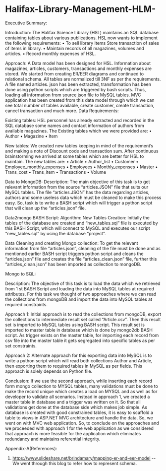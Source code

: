 # Halifax-Library-Management-HLM-
Executive Summary:

Introduction:
The Halifax Science Library (HSL) maintains an SQL database containing tables about various publications. HSL now wants to implement the following requirements:
• To sell library Items Store transaction of sales of items in library.
• Maintain records of all magazines, volumes and articles.
• Record monthly expenses of HSL.

Approach:
A Data model has been designed for HSL. Information about magazines, articles, customers, transactions and monthly expenses are stored. We started from creating ER/EER diagrams and continued to relational schema. All tables are normalized till 3NF as per the requirements. A file named articles. json has been extracted, transformation has been done using python scripts which are triggered by bash scripts. Thus, loading all information from source json file to MySQL tables. MVC application has been created from this data model through which we can see total number of tables available, create customer, create transaction, cancel transaction and much more.
Data Requirements:

Existing tables:
HSL personnel has already extracted and recorded in the SQL database some names and contact information of authors from available magazines. The Existing tables which we were provided are:
• Author
• Magazine
• Item

New tables:
We created new tables keeping in mind of the requirement’s and making a note of Discount code and transaction sum. After continuous brainstorming we arrived at some tables which are better for HSL to maintain. The new tables are:
• Article
• Author_list
• Customer
• Employee_monthly_expenses
• Employees
• Monthly_expenses
• Master
• Trans_cost
• Trans_item
• Transactions
• Volume

Data to MongoDB:
Description:
The main objective of this task is to get relevant information from the source “articles.JSON” file that suits our MySQL tables. The file “articles.JSON” has the data regarding articles, authors and some useless data which must be cleaned to make this process easy. So, task is to write a BASH script which will trigger a python script that will clean up the “articles.json” file.

Data2mongo BASH Script:
Algorithm:
New Tables Creation:
Initially the tables of the database are created and “new_tables.sql” file is executed by this BASH Script, which will connect to MySQL and executes our script “new_tables.sql” by using the database “project”.

Data Cleaning and creating Mongo collection:
To get the relevant information from file “articles.json”, cleaning of the file must be done and as mentioned earlier BASH script triggers python script and cleans the “articles.json” file and creates the file “articles_clean.json” file, further this “articles_clean.json” has been imported as collection to mongoDB.

Mongo to SQL:

Description:
The objective of this task is to load the data which we retrieved from 1 st BASH Script and loading the data into MySQL tables at required attributes. For this task we thought of two approaches where we can read the collections from mongoDB and import the data into MySQL tables at required constraints.

Approach 1:
Initial approach is to read the collections from mongoDB, export the collections to intermediate result set called “Article.csv”. Then this result set is imported to MySQL tables using BASH script. This result set is imported to master table in database which is done by mongo2db BASH script. As trigger exists on the master table, for importing each record from csv file into the master table it gets segregated into specific tables as per set constraints.

Approach 2:
Alternate approach for this exporting data into MySQL is to write a python script which will read both collections Author and Article, then exporting them to required tables in MySQL as per fields. This approach is solely depends on Python file.

Conclusion:
If we use the second approach, while inserting each record form mongo collection to MYSQL tables, many validations must be done to make the record unique which creates a load on MYSQL and as well as for developer to validate all scenarios.
Instead in approach 1, we created a master table in database and a trigger was written on it. So that all validations get done at the database side which makes job simple.
As database is created with good constrained tables, it is easy to scaffold a table to views in ASP.NET MVC architecture and handle the data. So, we went on with MVC web application.
So, to conclude on the approaches and we proceeded with approach 1 for the web application as we considered that approach is more feasible for the application which eliminates redundancy and maintains referential integrity.

Appendix-A(References):
1. https://www.slideshare.net/brindamary/mapping-er-and-eer-model -- We went through this blog to refer how to represent schema.

